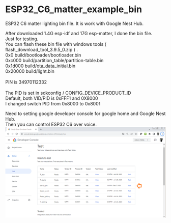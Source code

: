 # ESP32_C6_matter_example_bin
ESP32 C6 matter lighting bin file. It is work with Google Nest Hub.  

After downloaded 1.4G esp-idf and 17G esp-matter, I done the bin file.  
Just for testing.  
You can flash these bin file with windows tools ( flash_download_tool_3.9.5_0.zip ) .  
0x0 build/bootloader/bootloader.bin   
0xc000 build/partition_table/partition-table.bin  
0x1d000 build/ota_data_initial.bin   
0x20000 build/light.bin  
<br>
PIN is 34970112332  
<br>
The PID is set in sdkconfig / CONFIG_DEVICE_PRODUCT_ID  
Default, both VID/PID is 0xFFF1 and 0X8000  
I changed switch PID from 0x8000 to 0x800f  


Need to setting google developer console for google home and Google Nest Hub.  
Then you can control ESP32 C6 over voice.  
![pic](pic/google_setting.png)<br><br><br>

